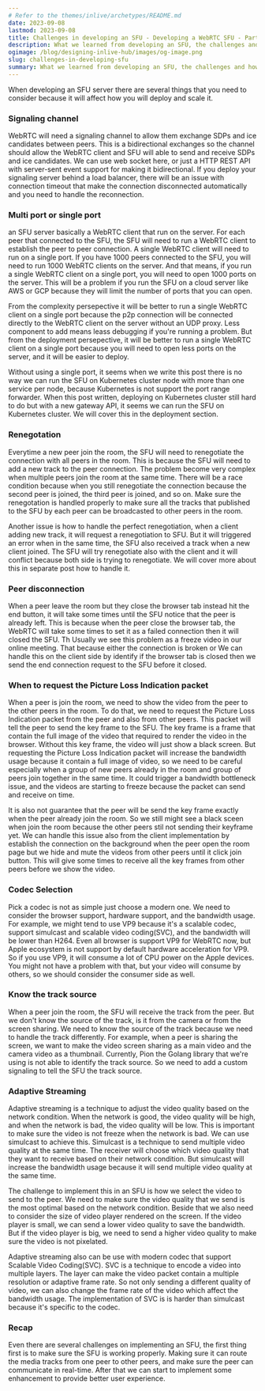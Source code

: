 ```yaml
---
# Refer to the themes/inlive/archetypes/README.md
date: 2023-09-08
lastmod: 2023-09-08
title: Challenges in developing an SFU - Developing a WebRTC SFU - Part 2
description: What we learned from developing an SFU, the challenges and how we solve it
ogimage: /blog/designing-inlive-hub/images/og-image.png
slug: challenges-in-developing-sfu
summary: What we learned from developing an SFU, the challenges and how we solve it
---
```

When developing an SFU server there are several things that you need to consider because it will affect how you will deploy and scale it.

### Signaling channel
WebRTC will need a signaling channel to allow them exchange SDPs and ice candidates between peers. This is a bidirectional exchanges so the channel should allow the WebRTC client and SFU will able to send and receive SDPs and ice candidates. We can use web socket here, or just a HTTP REST API with server-sent event support for making it bidirectional. If you deploy your signaling server behind a load balancer, there will be an issue with connection timeout that make the connection disconnected automatically and you need to handle the reconnection.

### Multi port or single port
an SFU server basically a WebRTC client that run on the server. For each peer that connected to the SFU, the SFU will need to run a WebRTC client to establish the peer to peer connection. A single WebRTC client will need to run on a single port. If you have 1000 peers connected to the SFU, you will need to run 1000 WebRTC clients on the server. And that means, if you run a single WebRTC client on a single port, you will need to open 1000 ports on the server. This will be a problem if you run the SFU on a cloud server like AWS or GCP because they will limit the number of ports that you can open. 

From the complexity persepective it will be better to run a single WebRTC client on a single port because the p2p connection will be connected directly to the WebRTC client on the server without an UDP proxy. Less component to add means leass debugging if you're running a problem. But from the deployment persepective, it will be better to run a single WebRTC client on a single port because you will need to open less ports on the server, and it will be easier to deploy. 

Without using a single port, it seems when we write this post there is no way we can run the SFU on Kubernetes cluster node with more than one service per node, because Kubernetes is not support the port range forwarder. When this post written, deploying on Kubernetes cluster still hard to do but with a new gateway API, it seems we can run the SFU on Kubernetes cluster. We will cover this in the deployment section.

### Renegotation 
Everytime a new peer join the room, the SFU will need to renegotiate the connection with all peers in the room. This is because the SFU will need to add a new track to the peer connection. The problem become very complex when multiple peers join the room at the same time. There will be a race condition because when you still renegotiate the connection because the second peer is joined, the third peer is joined, and so on. Make sure the renegotation is handled properly to make sure all the tracks that published to the SFU by each peer can be broadcasted to other peers in the room.  

Another issue is how to handle the perfect renegotiation, when a client adding new track, it will request a renegotiation to SFU. But it will triggered an error when in the same time, the SFU also received a track when a new client joined. The SFU will try renegotiate also with the client and it will conflict because both side is trying to renegotiate. We will cover more about this in separate post how to handle it.

### Peer disconnection
When a peer leave the room but they close the browser tab instead hit the end button, it will take some times until the SFU notice that the peer is already left. This is because when the peer close the browser tab, the WebRTC will take some times to set it as a failed connection then it will closed the SFU. Th Usually we see this problem as a freeze video in our online meeting. That because either the connection is broken or  We can handle this on the client side by identify if the browser tab is closed then we send the end connection request to the SFU before it closed.

### When to request the Picture Loss Indication packet
When a peer is join the room, we need to show the video from the peer to the other peers in the room. To do that, we need to request the Picture Loss Indication packet from the peer and also from other peers. This packet will tell the peer to send the key frame to the SFU. The key frame is a frame that contain the full image of the video that required to render the video in the browser. Without this key frame, the video will just show a black screen. But requesting the Picture Loss Indication packet will increase the bandwidth usage because it contain a full image of video, so we need to be careful especially when a group of new peers already in the room and group of peers join together in the same time. It could trigger a bandwidth bottleneck issue, and the videos are starting to freeze because the packet can send and receive on time.  

It is also not guarantee that the peer will be send the key frame exactly when the peer already join the room. So we still might see a black sceen when join the room because the other peers stil not sending their keyframe yet. We can handle this issue also from the client implementation by establish the connection on the background when the peer open the room page but we hide and mute the videos from other peers until it click join button. This will give some times to receive all the key frames from other peers before we show the video.

### Codec Selection
Pick a codec is not as simple just choose a modern one. We need to consider the browser support, hardware support, and the bandwidth usage. For example, we might tend to use VP9 because it's a scalable codec, support simulcast and scalable video coding(SVC), and the bandwidth will be lower than H264. Even all browser is support VP9 for WebRTC now, but Apple ecosystem is not support by default hardware acceleration for VP9. So if you use VP9, it will consume a lot of CPU power on the Apple devices.  You might not have a problem with that, but your video will consume by others, so we should consider the consumer side as well. 

### Know the track source
When a peer join the room, the SFU will receive the track from the peer. But we don't know the source of the track, is it from the camera or from the screen sharing. We need to know the source of the track because we need to handle the track differently. For example, when a peer is sharing the screen, we want to make the video screen sharing as a main video and the camera video as a thumbnail. Currently, Pion the Golang library that we're using is not able to identify the track source. So we need to add a custom signaling to tell the SFU the track source. 

### Adaptive Streaming
Adaptive streaming is a technique to adjust the video quality based on the network condition. When the network is good, the video quality will be high, and when the network is bad, the video quality will be low. This is important to make sure the video is not freeze when the network is bad. We can use simulcast to achieve this. Simulcast is a technique to send multiple video quality at the same time. The receiver will choose which video quality that they want to receive based on their network condition. But simulcast will increase the bandwidth usage because it will send multiple video quality at the same time.

The challenge to implement this in an SFU is how we select the video to send to the peer. We need to make sure the video quality that we send is the most optimal based on the network condition. Beside that we also need to consider the size of video player rendered on the screen. If the video player is small, we can send a lower video quality to save the bandwidth. But if the video player is big, we need to send a higher video quality to make sure the video is not pixelated.

Adaptive streaming also can be use with modern codec that support Scalable Video Coding(SVC). SVC is a technique to encode a video into multiple layers. The layer can make the video packet contain a multiple resolution or adaptive frame rate. So not only sending a different quality of video, we can also change the frame rate of the video which affect the bandwidth usage. The implementation of SVC is is harder than simulcast because it's specific to the codec. 


### Recap
Even there are several challenges on implementing an SFU, the first thing first is to make sure the SFU is working properly. Making sure it can route the media tracks from one peer to other peers, and make sure the peer can communicate in real-time. After that we can start to implement some enhancement to provide better user experience.
